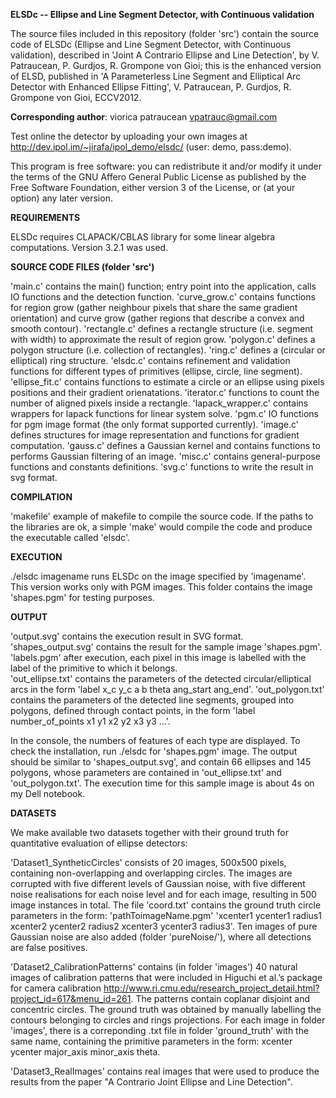 <b>ELSDc -- Ellipse and Line Segment Detector, with Continuous validation</b>

The source files included in this repository (folder 'src') contain the source 
code of ELSDc (Ellipse and Line Segment Detector, with Continuous validation),
described in 'Joint A Contrario Ellipse and Line Detection', by 
V. Patraucean, P. Gurdjos, R. Grompone von Gioi; this is the enhanced version 
of ELSD, published in 
'A Parameterless Line Segment and Elliptical Arc Detector with Enhanced 
Ellipse Fitting', V. Patraucean, P. Gurdjos, R. Grompone von Gioi, ECCV2012.

<b>Corresponding author</b>: viorica patraucean vpatrauc@gmail.com

Test online the detector by uploading your own images at 
http://dev.ipol.im/~jirafa/ipol_demo/elsdc/ (user: demo, pass:demo).

This program is free software: you can redistribute it and/or modify it under
the terms of the GNU Affero General Public License as published by the Free 
Software Foundation, either version 3 of the License, or (at your option) any
later version. 

<b>REQUIREMENTS</b>

ELSDc requires CLAPACK/CBLAS library for some linear algebra computations. 
Version 3.2.1 was used.


<b>SOURCE CODE FILES (folder 'src')</b>

'main.c'           contains the main() function; entry point into the application,
		   calls IO functions and the detection function.
'curve_grow.c'	   contains functions for region grow (gather neighbour pixels 
                   that share the same gradient orientation) and curve grow (gather
                   regions that describe a convex and smooth contour).
'rectangle.c'	   defines a rectangle structure (i.e. segment with width) to 
		   approximate the result of region grow.
'polygon.c'  	   defines a polygon structure (i.e. collection of rectangles).
'ring.c'	   defines a (circular or elliptical) ring structure. 
'elsdc.c'	   contains refinement and validation functions for different 
                   types of primitives (ellipse, circle, line segment). 
'ellipse_fit.c'	   contains functions to estimate a circle or an ellipse using 
                   pixels positions and their gradient orienatations.
'iterator.c'	   functions to count the number of aligned pixels inside a rectangle.
'lapack_wrapper.c' contains wrappers for lapack functions for linear system solve.
'pgm.c'            IO functions for pgm image format (the only format supported 
                   currently).
'image.c'	   defines structures for image representation and functions for 
                   gradient computation.
'gauss.c'	   defines a Gaussian kernel and contains functions to performs 
                   Gaussian filtering of an image.
'misc.c'	   contains general-purpose functions and constants definitions.
'svg.c'     	   functions to write the result in svg format.


<b>COMPILATION</b>

'makefile' 	   example of makefile to compile the source code. If the paths 
                   to the libraries are ok, a simple 'make' would compile the 
                   code and produce the executable called 'elsdc'.


<b>EXECUTION</b>

./elsdc imagename  runs ELSDc on the image specified by 'imagename'. This 
                   version works only with PGM images. This folder contains the
                   image 'shapes.pgm' for testing purposes.   


<b>OUTPUT</b>

'output.svg'       contains the execution result in SVG format. 'shapes_output.svg' 
                   contains the result for the sample image 'shapes.pgm'.
'labels.pgm'       after execution, each pixel in this image is labelled with the 
                   label of the primitive to which it belongs.   
'out_ellipse.txt'  contains the parameters of the detected circular/elliptical 
                   arcs in the form 'label x_c y_c a b theta ang_start ang_end'.
'out_polygon.txt'  contains the parameters of the detected line segments, grouped 
                   into polygons, defined through contact points, in the form 
                   'label number_of_points x1 y1 x2 y2 x3 y3 ...'. 

In the console, the numbers of features of each type are displayed. 
To check the installation, run ./elsdc for 'shapes.pgm' image. The output should be
similar to 'shapes_output.svg', and contain 66 ellipses and 145 polygons, whose 
parameters are contained in 'out_ellipse.txt' and 'out_polygon.txt'.
The execution time for this sample image is about 4s on my Dell notebook.  


<b>DATASETS</b>

We make available two datasets together with their ground truth for 
quantitative evaluation of ellipse detectors:

'Dataset1_SyntheticCircles' consists of 20 images, 500x500 pixels, containing 
non-overlapping and overlapping circles. The images are corrupted with five 
different levels of Gaussian noise, with five different noise realisations for 
each noise level and for each image, resulting in 500 image instances in total. 
The file 'coord.txt' contains the ground truth circle parameters in the form:
'pathToimageName.pgm'
'xcenter1 ycenter1 radius1 xcenter2 ycenter2 radius2 xcenter3 ycenter3 radius3'.
Ten images of pure Gaussian noise are also added (folder 'pureNoise/'), where 
all detections are false positives.

'Dataset2_CalibrationPatterns' contains (in folder 'images') 40 natural images 
of calibration patterns that were included in Higuchi et al.’s package for 
camera calibration 
http://www.ri.cmu.edu/research_project_detail.html?project_id=617&menu_id=261. 
The patterns contain coplanar disjoint and concentric circles. The ground truth 
was obtained by manually labelling the contours belonging to circles and rings
projections. For each image in folder 'images', there is a correponding .txt 
file in folder 'ground_truth' with the same name, containing the primitive 
parameters in the form:
xcenter ycenter major_axis minor_axis theta.

'Dataset3_RealImages' contains real images that were used to produce the results 
from the paper "A Contrario Joint Ellipse and Line Detection".

